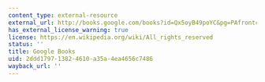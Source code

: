 ```yaml
---
content_type: external-resource
external_url: http://books.google.com/books?id=Qx5oyB49poYC&pg=PAfrontcover
has_external_license_warning: true
license: https://en.wikipedia.org/wiki/All_rights_reserved
status: ''
title: Google Books
uid: 2ddd1797-1382-4610-a35a-4ea4656c7486
wayback_url: ''
---
```


